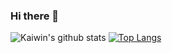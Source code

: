 ### Hi there 👋

<!--
**zhaokaiwin/zhaokaiwin** is a ✨ _special_ ✨ repository because its `README.md` (this file) appears on your GitHub profile.

Here are some ideas to get you started:

- 🔭 I’m currently working on ...
- 🌱 I’m currently learning ...
- 👯 I’m looking to collaborate on ...
- 🤔 I’m looking for help with ...
- 💬 Ask me about ...
- 📫 How to reach me: ...
- 😄 Pronouns: ...
- ⚡ Fun fact: ...
-->
![Kaiwin's github stats](https://github-readme-stats.vercel.app/api?username=zhaokaiwin&show_icons=true&theme=synthwave)
[![Top Langs](https://github-readme-stats.vercel.app/api/top-langs/?username=zhaokaiwin&langs_count=8&show_icons=true&theme=synthwave)](https://github.com/anuraghazra/github-readme-stats)
